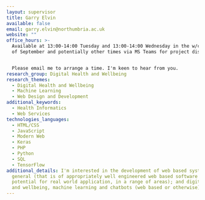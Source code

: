 ```yaml
---
layout: supervisor
title: Garry Elvin
available: false
email: garry.elvin@northumbria.ac.uk
website: ""
office_hours: >-
  Available at 13:00-14:00 Tuesday and 13:00-14:00 Wednesday in the w/c the 27th
  of September and potentially other times via MS Teams for project discussion.


  Please email me to arrange a time. I'm keen to hear from you.
research_group: Digital Health and Wellbeing
research_themes:
  - Digital Health and Wellbeing
  - Machine Learning
  - Web Design and Development
additional_keywords:
  - Health Informatics
  - Web Services
technologies_languages:
  - HTML/CSS
  - JavaScript
  - Modern Web
  - Keras
  - PHP
  - Python
  - SQL
  - TensorFlow
additional_details: I'm interested in the development of web based systems in
  general (that is of appropriately well engineered web based software with the
  potential for real world application, in a range of areas); and digital health
  and wellbeing, machine learning and chatbots (web based or otherwise).
---
```

